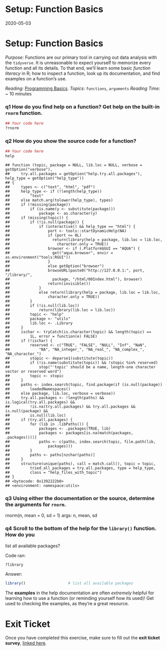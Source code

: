 Setup: Function Basics
================
2020-05-03

# Setup: Function Basics

*Purpose*: Functions are our primary tool in carrying out data analysis
with the `tidyverse`. It is unreasonable to expect yourself to memorize
every function and all its details. To that end, we’ll learn some basic
*function literacy* in R; how to inspect a function, look up its
documentation, and find examples on a function’s use.

*Reading*: [Programming
Basics](https://rstudio.cloud/learn/primers/1.2). *Topics*: `functions`,
`arguments` *Reading Time*: ~ 10 minutes

### **q1** How do you find help on a function? Get help on the built-in `rnorm` function.

``` r
## Your code here
?rnorm
```

### **q2** How do you show the source code for a function?

``` r
## Your code here
help
```

    ## function (topic, package = NULL, lib.loc = NULL, verbose = getOption("verbose"), 
    ##     try.all.packages = getOption("help.try.all.packages"), help_type = getOption("help_type")) 
    ## {
    ##     types <- c("text", "html", "pdf")
    ##     help_type <- if (!length(help_type)) 
    ##         "text"
    ##     else match.arg(tolower(help_type), types)
    ##     if (!missing(package)) 
    ##         if (is.name(y <- substitute(package))) 
    ##             package <- as.character(y)
    ##     if (missing(topic)) {
    ##         if (!is.null(package)) {
    ##             if (interactive() && help_type == "html") {
    ##                 port <- tools::startDynamicHelp(NA)
    ##                 if (port <= 0L) 
    ##                   return(library(help = package, lib.loc = lib.loc, 
    ##                     character.only = TRUE))
    ##                 browser <- if (.Platform$GUI == "AQUA") {
    ##                   get("aqua.browser", envir = as.environment("tools:RGUI"))
    ##                 }
    ##                 else getOption("browser")
    ##                 browseURL(paste0("http://127.0.0.1:", port, "/library/", 
    ##                   package, "/html/00Index.html"), browser)
    ##                 return(invisible())
    ##             }
    ##             else return(library(help = package, lib.loc = lib.loc, 
    ##                 character.only = TRUE))
    ##         }
    ##         if (!is.null(lib.loc)) 
    ##             return(library(lib.loc = lib.loc))
    ##         topic <- "help"
    ##         package <- "utils"
    ##         lib.loc <- .Library
    ##     }
    ##     ischar <- tryCatch(is.character(topic) && length(topic) == 
    ##         1L, error = function(e) FALSE)
    ##     if (!ischar) {
    ##         reserved <- c("TRUE", "FALSE", "NULL", "Inf", "NaN", 
    ##             "NA", "NA_integer_", "NA_real_", "NA_complex_", "NA_character_")
    ##         stopic <- deparse1(substitute(topic))
    ##         if (!is.name(substitute(topic)) && !stopic %in% reserved) 
    ##             stop("'topic' should be a name, length-one character vector or reserved word")
    ##         topic <- stopic
    ##     }
    ##     paths <- index.search(topic, find.package(if (is.null(package)) 
    ##         loadedNamespaces()
    ##     else package, lib.loc, verbose = verbose))
    ##     try.all.packages <- !length(paths) && is.logical(try.all.packages) && 
    ##         !is.na(try.all.packages) && try.all.packages && is.null(package) && 
    ##         is.null(lib.loc)
    ##     if (try.all.packages) {
    ##         for (lib in .libPaths()) {
    ##             packages <- .packages(TRUE, lib)
    ##             packages <- packages[is.na(match(packages, .packages()))]
    ##             paths <- c(paths, index.search(topic, file.path(lib, 
    ##                 packages)))
    ##         }
    ##         paths <- paths[nzchar(paths)]
    ##     }
    ##     structure(unique(paths), call = match.call(), topic = topic, 
    ##         tried_all_packages = try.all.packages, type = help_type, 
    ##         class = "help_files_with_topic")
    ## }
    ## <bytecode: 0x1392222b0>
    ## <environment: namespace:utils>

### **q3** Using either the documentation or the source, determine the arguments for `rnorm`.

rnorm(n, mean = 0, sd = 1) args: n, mean, sd

### **q4** Scroll to the bottom of the help for the `library()` function. How do you

list all available packages?

Code ran:

``` r
?library
```

Answer:

``` r
library()                   # list all available packages
```

The **examples** in the help documentation are often *extremely* helpful
for learning how to use a function (or reminding yourself how its used)!
Get used to checking the examples, as they’re a great resource.

<!-- include-exit-ticket -->

# Exit Ticket

<!-- -------------------------------------------------- -->

Once you have completed this exercise, make sure to fill out the **exit
ticket survey**, [linked
here](https://docs.google.com/forms/d/e/1FAIpQLSeuq2LFIwWcm05e8-JU84A3irdEL7JkXhMq5Xtoalib36LFHw/viewform?usp=pp_url&entry.693978880=e-setup02-functions-assignment.Rmd).
